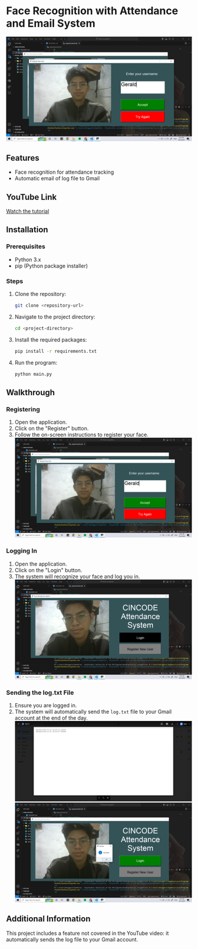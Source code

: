 # **Face Recognition with Attendance and Email System**

![Screenshot](images/register.png)

## Features
- Face recognition for attendance tracking
- Automatic email of log file to Gmail

## YouTube Link
[Watch the tutorial](https://www.youtube.com/watch?v=z_dbnYHAQYg&t=461s)

## Installation

### Prerequisites
- Python 3.x
- pip (Python package installer)

### Steps
1. Clone the repository:
    ```sh
    git clone <repository-url>
    ```
2. Navigate to the project directory:
    ```sh
    cd <project-directory>
    ```
3. Install the required packages:
    ```sh
    pip install -r requirements.txt
    ```
4. Run the program:
    ```sh
    python main.py
    ```

## Walkthrough

### Registering
1. Open the application.
2. Click on the "Register" button.
3. Follow the on-screen instructions to register your face.
![Register](images/register.png)

### Logging In
1. Open the application.
2. Click on the "Login" button.
3. The system will recognize your face and log you in.
![Login](images/login.png)

### Sending the log.txt File
1. Ensure you are logged in.
2. The system will automatically send the `log.txt` file to your Gmail account at the end of the day.
![Log File](images/logfile.png)
![Log Save](images/logsave.png)

## Additional Information
This project includes a feature not covered in the YouTube video: it automatically sends the log file to your Gmail account.